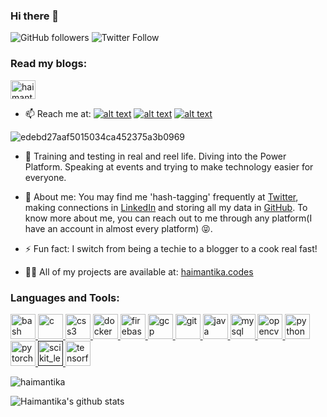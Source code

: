 ### Hi there 👋
<img alt="GitHub followers" 
src="https://img.shields.io/github/followers/Haimantika?style=social"> ![Twitter Follow](https://img.shields.io/twitter/follow/HaimantikaM?style=social) <p align="left"> </p>

<!-- BLOG-POST-LIST:START -->
<!-- BLOG-POST-LIST:END -->

<p align="left">
<h3 align="left">Read my blogs:</h3>
<a href="https://dev.to/haimantika" target="blank"><img align="center" src="https://cdn.jsdelivr.net/npm/simple-icons@3.0.1/icons/dev-dot-to.svg" alt="haimantika" height="30" width="40" /></a>
</p>


<!-- Please don't remove this: Grab your social icons from https://github.com/carlsednaoui/gitsocial -->

<!-- display the social media buttons in your README -->
- 📫 Reach me at: [![alt text][1.1]][1]
[![alt text][2.1]][2]
[![alt text][6.1]][6]



<!-- links to social media icons -->
<!-- no need to change these -->

<!-- icons with padding -->

[1.1]: http://i.imgur.com/tXSoThF.png (twitter icon with padding)
[2.1]: http://i.imgur.com/P3YfQoD.png (facebook icon with padding)
[6.1]: http://i.imgur.com/0o48UoR.png (github icon with padding)



<!-- links to your social media accounts -->
<!-- update these accordingly -->

[1]: https://twitter.com/HaimantikaM
[2]: https://www.facebook.com/haimantika.mitra
[6]: https://github.com/Haimantika
<!-- Please don't remove this: Grab your social icons from https://github.com/carlsednaoui/gitsocial -->



![edebd27aaf5015034ca452375a3b0969](https://user-images.githubusercontent.com/32809211/87786036-e7cdfa80-c856-11ea-9190-f4106d1fbc43.gif)

- 🔭 Training and testing in real and reel life. Diving into the Power Platform. Speaking at events and trying to make technology easier for everyone.
- 🤔 About me: You may find me 'hash-tagging' frequently at [Twitter](https://twitter.com/HaimantikaM), making connections in [LinkedIn](https://www.linkedin.com/in/haimantika-mitra-3b8a9b160/) and storing all my data in [GitHub](https://github.com/Haimantika). To know more about me, you can reach out to me through any platform(I have an account in almost every platform) :stuck_out_tongue_closed_eyes:.

- ⚡ Fun fact: I switch from being a techie to a blogger to a cook real fast!

- 👨‍💻 All of my projects are available at: [haimantika.codes](haimantika.codes)


<h3 align="left">Languages and Tools:</h3>
<p align="left"> <a href="https://www.gnu.org/software/bash/" target="_blank"> <img src="https://www.vectorlogo.zone/logos/gnu_bash/gnu_bash-icon.svg" alt="bash" width="40" height="40"/> </a> <a href="https://www.cprogramming.com/" target="_blank"> <img src="https://devicons.github.io/devicon/devicon.git/icons/c/c-original.svg" alt="c" width="40" height="40"/> </a> <a href="https://www.w3schools.com/css/" target="_blank"> <img src="https://devicons.github.io/devicon/devicon.git/icons/css3/css3-original-wordmark.svg" alt="css3" width="40" height="40"/> </a> <a href="https://www.docker.com/" target="_blank"> <img src="https://devicons.github.io/devicon/devicon.git/icons/docker/docker-original-wordmark.svg" alt="docker" width="40" height="40"/> </a> <a href="https://firebase.google.com/" target="_blank"> <img src="https://www.vectorlogo.zone/logos/firebase/firebase-icon.svg" alt="firebase" width="40" height="40"/> </a> <a href="https://cloud.google.com" target="_blank"> <img src="https://www.vectorlogo.zone/logos/google_cloud/google_cloud-icon.svg" alt="gcp" width="40" height="40"/> </a> <a href="https://git-scm.com/" target="_blank"> <img src="https://www.vectorlogo.zone/logos/git-scm/git-scm-icon.svg" alt="git" width="40" height="40"/> </a> <a href="https://www.java.com" target="_blank"> <img src="https://devicons.github.io/devicon/devicon.git/icons/java/java-original-wordmark.svg" alt="java" width="40" height="40"/> </a> <a href="https://www.mysql.com/" target="_blank"> <img src="https://devicons.github.io/devicon/devicon.git/icons/mysql/mysql-original-wordmark.svg" alt="mysql" width="40" height="40"/> </a> <a href="https://opencv.org/" target="_blank"> <img src="https://www.vectorlogo.zone/logos/opencv/opencv-icon.svg" alt="opencv" width="40" height="40"/> </a> <a href="https://www.python.org" target="_blank"> <img src="https://devicons.github.io/devicon/devicon.git/icons/python/python-original.svg" alt="python" width="40" height="40"/> </a> <a href="https://pytorch.org/" target="_blank"> <img src="https://www.vectorlogo.zone/logos/pytorch/pytorch-icon.svg" alt="pytorch" width="40" height="40"/> </a> <a href="" target="_blank"> <img src="https://upload.wikimedia.org/wikipedia/commons/0/05/Scikit_learn_logo_small.svg" alt="scikit_learn" width="40" height="40"/> </a> <a href="https://www.tensorflow.org" target="_blank"> <img src="https://www.vectorlogo.zone/logos/tensorflow/tensorflow-icon.svg" alt="tensorflow" width="40" height="40"/> </a> </p>

<p><img align="center" src="https://github-readme-stats.vercel.app/api/top-langs/?username=haimantika&layout=compact" alt="haimantika" /></p>





![Haimantika's github stats](https://github-readme-stats.vercel.app/api?username=Haimantika&show_icons=true&title_color=EEFCEF&icon_color=EEFCEF&text_color=00B0E0&bg_color=151515)

